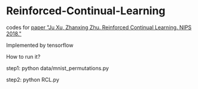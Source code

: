 # Reinforced-Continual-Learning
codes for [paper "Ju Xu, Zhanxing Zhu. Reinforced Continual Learning. NIPS 2018."](https://arxiv.org/abs/1805.12369)

Implemented by tensorflow

How to run it?

step1: python data/mnist_permutations.py

step2: python RCL.py

